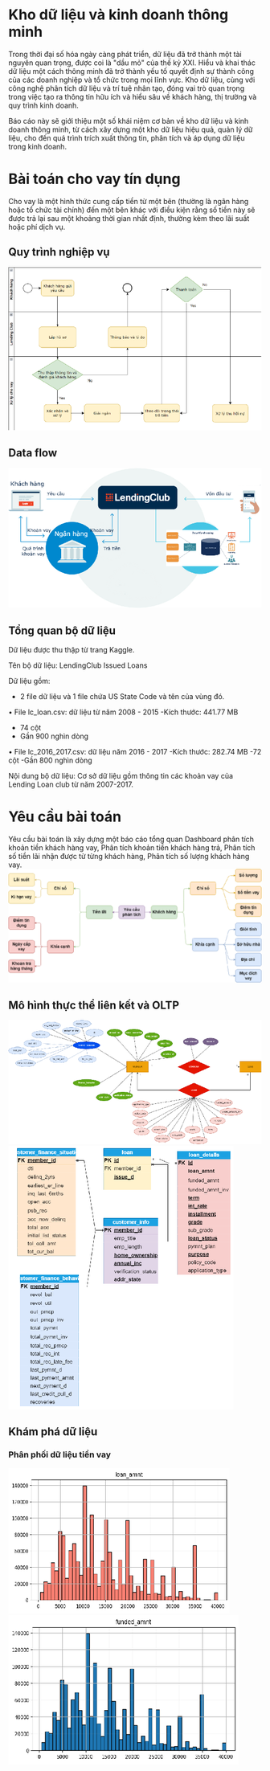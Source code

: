 # Kho dữ liệu và kinh doanh thông minh
 Trong thời đại số hóa ngày càng phát triển, dữ liệu đã trở thành một tài nguyên quan trọng, được coi là "dầu mỏ" của thế kỷ XXI. Hiểu và khai thác dữ liệu một cách thông minh đã trở thành yếu tố quyết định sự thành công của các doanh nghiệp và tổ chức trong mọi lĩnh vực. Kho dữ liệu, cùng với công nghệ phân tích dữ liệu và trí tuệ nhân tạo, đóng vai trò quan trọng trong việc tạo ra thông tin hữu ích và hiểu sâu về khách hàng, thị trường và quy trình kinh doanh.

Báo cáo này sẽ giới thiệu một số khái niệm cơ bản về kho dữ liệu và kinh doanh thông minh, từ cách xây dựng một kho dữ liệu hiệu quả, quản lý dữ liệu, cho đến quá trình trích xuất thông tin, phân tích và áp dụng dữ liệu trong kinh doanh.
# Bài toán cho vay tín dụng
Cho vay là một hình thức cung cấp tiền từ một bên (thường là ngân hàng hoặc tổ chức tài chính) đến một bên khác với điều kiện rằng số tiền này sẽ được trả lại sau một khoảng thời gian nhất định, thường kèm theo lãi suất hoặc phí dịch vụ.
## Quy trình nghiệp vụ
![alt text](img/nghiepvupng.png)
## Data flow
![alt text](img/dataflow.png)
## Tổng quan bộ dữ liệu
Dữ liệu được thu thập từ trang Kaggle.

Tên bộ dữ liệu: LendingClub Issued Loans

Dữ liệu gồm: 
- 2 file dữ liệu và 1 file chứa US State Code và tên của vùng đó. 

• File lc_loan.csv: dữ liệu từ năm 2008 - 2015
-Kích thước: 441.77 MB
- 74 cột
- Gần 900 nghìn dòng

• File lc_2016_2017.csv: dữ liệu năm 2016 - 2017
-Kích thước: 282.74 MB
-72 cột
-Gần 800 nghìn dòng

Nội dung bộ dữ liệu: Cơ sở dữ liệu gồm thông tin các khoản vay của Lending Loan club từ năm 2007-2017. 
# Yêu cầu bài toán
Yêu cầu bài toán là xây dựng một báo cáo tổng quan Dashboard phân tích khoản tiền khách hàng vay, Phân tích khoản tiền khách hàng trả, Phân tích số tiền lãi nhận được từ từng khách hàng, Phân tích số lượng khách hàng vay.
![alt text](img/yeucau.png)

## Mô hình thực thể liên kết và OLTP
![alt text](img/thucthelienket_n.png)
![alt text](img/olap.png)
## Khám phá dữ liệu
### Phân phối dữ liệu tiền vay
![alt text](img/tongkhoanvay.png)
![alt text](img/tongkhoantrapng.png)




